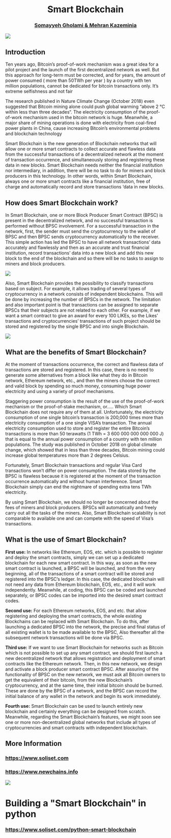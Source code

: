 
<div class="alert alert-success">
    <h1 align="center">Smart Blockchain</h1>
    <h3 align="center"><a href="https://medium.com/@somayyeh_43305">Somayyeh Gholami & Mehran Kazeminia</a></h3>
</div>

<img src="https://github.com/MehranKazeminia/Smart-Blockchain/blob/master/smart_blockchain_image/nn110.jpg"> 

## Introduction
Ten years ago, Bitcoin’s proof-of-work mechanism was a great
idea for a pilot project and the launch of the first decentralized
network as well. But this approach for long-term must be
corrected, and for years, the amount of power consumed ( more
than 50TWh per year ) by a country with ten million populations,
cannot be dedicated for bitcoin transactions only. It’s extreme
selfishness and not fair

The research published in Nature Climate Change (October 2018)
even suggested that Bitcoin mining alone could push global
warming “above 2 °C within less than three decades“. The
electricity consumption of the proof-of-work mechanism used in
the bitcoin network is huge. Meanwhile, a major share of mining
operations is done with electricity from coal-fired power plants in
China, cause increasing Bitcoin’s environmental problems and
blockchain technology

Smart Blockchain is the new generation of Blockchain networks
that will allow one or more smart contracts to collect accurate and
flawless data from the successful transactions of a decentralized
network at the moment of transaction occurrence, and
simultaneously storing and registering these data in new blocks.
Smart Blockchain needs neither the financial institution nor
intermediary, in addition, there will be no task to do for miners and
block producers in this technology. In other words, within Smart
Blockchain, always one or more smart contracts like a financial
institution, free of charge and automatically record and store
transactions ‘data in new blocks.

## How does Smart Blockchain work?
In Smart Blockchain, one or more Block Producer Smart Contract
(BPSC) is present in the decentralized network, and no successful
transaction is performed without BPSC involvement. For a
successful transaction in the network, first, the sender must send
the cryptocurrency to the wallet of BPSC and then BPSC sends
cryptocurrency automatically to the receiver. This simple action
has led the BPSC to have all network transactions’ data accurately
and flawlessly and then as an accurate and trust financial
institution, record transactions’ data into a new block and add this
new block to the end of the blockchain and so there will be no
tasks to assign to miners and block producers.


<img src="https://github.com/MehranKazeminia/Smart-Blockchain/blob/master/smart_blockchain_image/sb903.jpg"> 


Also, Smart Blockchain provides the possibility to classify
transactions based on subject. For example, it allows trading of
several types of cryptocurrency in a network consists of
independent blockchains. This will be done by increasing the
number of BPSCs in the network. The limitation and also
important point is that transactions can be assigned to separate
BPSCs that their subjects are not related to each other. For
example, if we want a smart contract to give an award for every
100 LIKEs, so the Likes’ transactions and cryptocurrencies’
transactions of such project should be stored and registered by
the single BPSC and into single Blockchain.


<img src="https://github.com/MehranKazeminia/Smart-Blockchain/blob/master/smart_blockchain_image/sb904.jpg"> 


## What are the benefits of Smart Blockchain?
At the moment of transactions occurrence, the correct and
flawless data of transactions are stored and registered. In this case,
there is no need to generate some alternatives from a block like
what they do in Bitcoin network, Ethereum network, etc., and then
the miners choose the correct and valid block by spending so
much money, consuming huge power electricity and using a
variety of proof mechanisms.

Staggering power consumption is the result of the use of the
proof-of-work mechanism or the proof-of-stake mechanism, or.....
Which Smart Blockchain does not require any of them at all.
Unfortunately, the electricity consumption of one single bitcoin’s
transaction is 200,000 times more than electricity consumption of
a one single VISA’s transaction. The annual electricity
consumption used to store and register the entire Bitcoin’s
transactions is more than 50 terawatts (1 TWh = 3 600 000 000
000 000 J) that is equal to the annual power consumption of a
country with ten million populations. The study was published in
October 2018 on global climate change, which showed that in less
than three decades, Bitcoin mining could increase global
temperatures more than 2 degrees Celsius.

Fortunately, Smart Blockchain transactions and regular Visa Card
transactions won’t differ on power consumption. The data stored
by the BPSC is flawless because it is registered at the moment of
the transaction occurrence automatically and without human
interference. Smart Blockchain simply can end the nightmare of
spending extra tens TWh electricity.

By using Smart Blockchain, we should no longer be concerned
about the fees of miners and block producers. BPSCs will
automatically and freely carry out all the tasks of the miners. Also,
Smart Blockchain scalability is not comparable to available one
and can compete with the speed of Visa’s transactions.


## What is the use of Smart Blockchain?
**First use:** In networks like Ethereum, EOS, etc. which is possible to
register and deploy the smart contracts, simply we can set up a
dedicated blockchain for each new smart contract. In this way, as
soon as the new smart contract is launched, a BPSC will be
launched, and from the very beginning, all of the transactions of a
smart contract will be stored and registered into the BPSC’s
ledger. In this case, the dedicated blockchain will not need any
data from Ethereum blockchain, EOS, etc., and it will work
independently. Meanwhile, at coding, this BPSC can be coded and
launched separately, or BPSC codes can be imported into the
desired smart contract codes.

**Second use:** For each Ethereum networks, EOS, and etc. that allow
registering and deploying the smart contracts, the whole existing
Blockchains can be replaced with Smart Blockchain. To do this,
after launching a dedicated BPSC into the network, the precise
and final status of all existing wallet is to be made available to the
BPSC, Also thereafter all the subsequent network transactions will
be done via BPSC.

**Third use:** If we want to use Smart Blockchain for networks such
as Bitcoin which is not possible to set up any smart contract, we
should first launch a new decentralized network that allows
registration and deployment of smart contracts like the Ethereum
network. Then, in this new network, we design and activate a
block producer smart contract BPSC. After assuring of the
functionality of BPSC on the new network, we must ask all Bitcoin
owners to get the equivalent of their bitcoin, from the new
Blockchain’s cryptocurrency, and at the same time, their initial
bitcoin should be burned. These are done by the BPSC of a
network, and the BPSC can record the initial balance of any wallet
in the network and begin its work immediately.

**Fourth use:** Smart Blockchain can be used to launch entirely new
blockchain and certainly everything can be designed from scratch.
Meanwhile, regarding the Smart Blockchain’s features, we might
soon see one or more non-decentralized global networks that
include all types of cryptocurrencies and smart contracts with
independent blockchain.

## More Information

### https://www.soliset.com
### https://www.newchains.info 

<img src="https://github.com/MehranKazeminia/Smart-Blockchain/blob/master/smart_blockchain_image/bcpy103.jpg">

# Building a "Smart Blockchain" in python
### https://www.soliset.com/python-smart-blockchain

